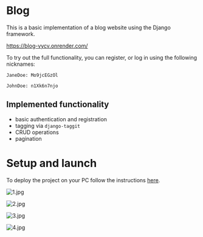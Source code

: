 # Blog
This is a basic implementation of a blog website using the Django framework.

https://blog-vycv.onrender.com/

To try out the full functionality, you can register, or log in using the following nicknames:

`JaneDoe:
Mo9jcEGzOl`

`JohnDoe:
n1Xk6n7njo`







## Implemented functionality
- basic authentication and registration
- tagging via `django-taggit`
- CRUD operations
- pagination

# Setup and launch

To deploy the project on your PC follow the instructions [here](SETUP.md).

![1.jpg](screenshots/1.jpg)

![2.jpg](screenshots/2.jpg)

![3.jpg](screenshots/3.jpg)

![4.jpg](screenshots/4.jpg)
